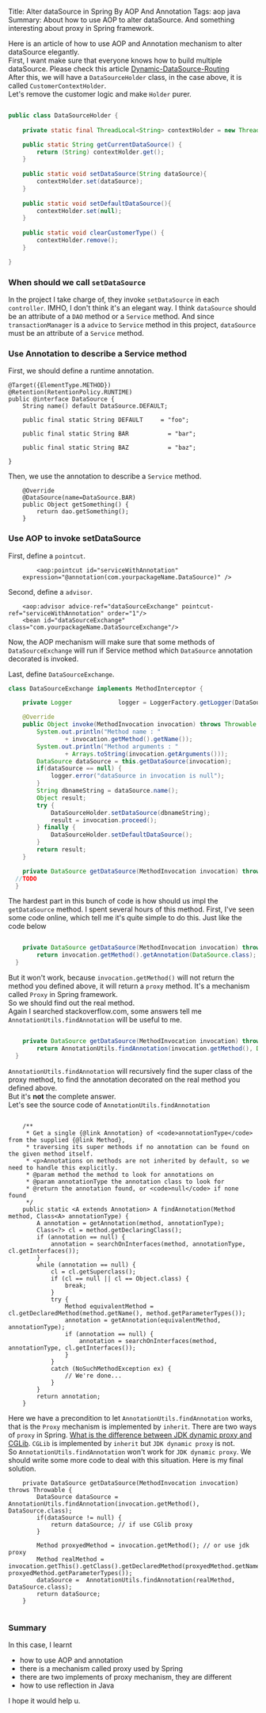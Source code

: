 Title: Alter dataSource in Spring By AOP And Annotation
Tags: aop java
Summary: About how to use AOP to alter dataSource. And something interesting about proxy in Spring framework.

Here is an article of how to use AOP and Annotation mechanism to alter dataSource elegantly.  
First, I want make sure that everyone knows how to build multiple dataSource. Please check this article [Dynamic-DataSource-Routing](https://spring.io/blog/2007/01/23/dynamic-datasource-routing/)  
After this, we will have a `DataSourceHolder` class, in the case above, it is called `CustomerContextHolder`.  
Let's remove the customer logic and make `Holder` purer.  
```Java

public class DataSourceHolder {
	
	private static final ThreadLocal<String> contextHolder = new ThreadLocal<String>();

	public static String getCurrentDataSource() {
		return (String) contextHolder.get();
	}   
	
	public static void setDataSource(String dataSource){
		contextHolder.set(dataSource);
	}
	
	public static void setDefaultDataSource(){
		contextHolder.set(null);
	}
	
	public static void clearCustomerType() {
		contextHolder.remove();   
	}  

}

```

### When should we call `setDataSource`

In the project I take charge of, they invoke `setDataSource` in each `controller`. IMHO, I don't think it's an 
elegant way. I think `dataSource` should be an attribute of a `DAO` method or a `Service` method. And since
`transactionManager` is a `advice` to `Service` method in this project, `dataSource` must be an attribute of a `Service` method.


### Use Annotation to describe a Service method
First, we should define a runtime annotation.
```
@Target({ElementType.METHOD})
@Retention(RetentionPolicy.RUNTIME)
public @interface DataSource {
    String name() default DataSource.DEFAULT;

    public final static String DEFAULT     = "foo";

    public final static String BAR  	     = "bar";

    public final static String BAZ   	     = "baz";

}
```
Then, we use the annotation to describe a `Service` method.

```
	@Override
	@DataSource(name=DataSource.BAR)
	public Object getSomething() {
		return dao.getSomething();
	}

```


### Use AOP to invoke setDataSource
First, define a `pointcut`.

```
		<aop:pointcut id="serviceWithAnnotation"
	expression="@annotation(com.yourpackageName.DataSource)" />

```
Second, define a `advisor`.
```
    <aop:advisor advice-ref="dataSourceExchange" pointcut-ref="serviceWithAnnotation" order="1"/>
    <bean id="dataSourceExchange" class="com.yourpackageName.DataSourceExchange"/>
```
Now, the AOP mechanism will make sure that some methods of `DataSourceExchange` will run if Service method which `DataSource` annotation decorated is invoked.

Last, define `DataSourceExchange`.

```JAVA
class DataSourceExchange implements MethodInterceptor {

    private Logger             logger = LoggerFactory.getLogger(DataSourceExchange.class);

	@Override
	public Object invoke(MethodInvocation invocation) throws Throwable {
		System.out.println("Method name : "
				+ invocation.getMethod().getName());
		System.out.println("Method arguments : "
				+ Arrays.toString(invocation.getArguments()));
		DataSource dataSource = this.getDataSource(invocation);
		if(dataSource == null) {
			logger.error("dataSource in invocation is null");
		}
		String dbnameString = dataSource.name();
		Object result;
		try {
			DataSourceHolder.setDataSource(dbnameString);
			result = invocation.proceed();
		} finally {
			DataSourceHolder.setDefaultDataSource();
		}
		return result;
	}

	private DataSource getDataSource(MethodInvocation invocation) throws Throwable {
  //TODO
  }

```	
The hardest part in this bunch of code is how should us impl the `getDataSource` method.
I spent several hours of this method.
First, I've seen some code online, which tell me it's quite simple to do this. Just like the code below
```JAVA

	private DataSource getDataSource(MethodInvocation invocation) throws Throwable {
		return invocation.getMethod().getAnnotation(DataSource.class);
  }

```
But it won't work, because `invocation.getMethod()` will not return the method you defined above, it will
return a `proxy` method. It's a mechanism called `Proxy` in Spring framework.  
So we should find out the real method.  
Again I searched stackoverflow.com, some answers tell me `AnnotationUtils.findAnnotation` will be useful to me.
```JAVA

	private DataSource getDataSource(MethodInvocation invocation) throws Throwable {
		return AnnotationUtils.findAnnotation(invocation.getMethod(), DataSource.class);
  }

```
`AnnotationUtils.findAnnotation` will recursively find the super class of the proxy method, to find the annotation decorated on the real method you defined above.  
But it's **not** the complete answer.   
Let's see the source code of `AnnotationUtils.findAnnotation`  
```

	/**
	 * Get a single {@link Annotation} of <code>annotationType</code> from the supplied {@link Method},
	 * traversing its super methods if no annotation can be found on the given method itself.
	 * <p>Annotations on methods are not inherited by default, so we need to handle this explicitly.
	 * @param method the method to look for annotations on
	 * @param annotationType the annotation class to look for
	 * @return the annotation found, or <code>null</code> if none found
	 */
	public static <A extends Annotation> A findAnnotation(Method method, Class<A> annotationType) {
		A annotation = getAnnotation(method, annotationType);
		Class<?> cl = method.getDeclaringClass();
		if (annotation == null) {
			annotation = searchOnInterfaces(method, annotationType, cl.getInterfaces());
		}
		while (annotation == null) {
			cl = cl.getSuperclass();
			if (cl == null || cl == Object.class) {
				break;
			}
			try {
				Method equivalentMethod = cl.getDeclaredMethod(method.getName(), method.getParameterTypes());
				annotation = getAnnotation(equivalentMethod, annotationType);
				if (annotation == null) {
					annotation = searchOnInterfaces(method, annotationType, cl.getInterfaces());
				}
			}
			catch (NoSuchMethodException ex) {
				// We're done...
			}
		}
		return annotation;
	}

```
Here we have a precondition to let `AnnotationUtils.findAnnotation` works, that is the `Proxy` mechanism is implemented by `inherit`.
There are two ways of `proxy` in Spring. [What is the difference between JDK dynamic proxy and CGLib](http://stackoverflow.com/questions/10664182/what-is-the-difference-between-jdk-dynamic-proxy-and-cglib). `CGLib` is implemented by `inherit` but `JDK dynamic proxy` is not.  
So `AnnotationUtils.findAnnotation` won't work for `JDK dynamic proxy`. We should write some more code to deal with this situation.
Here is my final solution.

```
	private DataSource getDataSource(MethodInvocation invocation) throws Throwable {
		DataSource dataSource = AnnotationUtils.findAnnotation(invocation.getMethod(), DataSource.class);
		if(dataSource != null) {
			return dataSource; // if use CGlib proxy
		}

		Method proxyedMethod = invocation.getMethod(); // or use jdk proxy
		Method realMethod = invocation.getThis().getClass().getDeclaredMethod(proxyedMethod.getName(), proxyedMethod.getParameterTypes());
		dataSource =  AnnotationUtils.findAnnotation(realMethod, DataSource.class);
		return dataSource;
	}


```

### Summary

In this case, I learnt

- how to use AOP and annotation
- there is a mechanism called proxy used by Spring
- there are two implements of proxy mechanism, they are different
- how to use reflection in Java

I hope it would help u.








